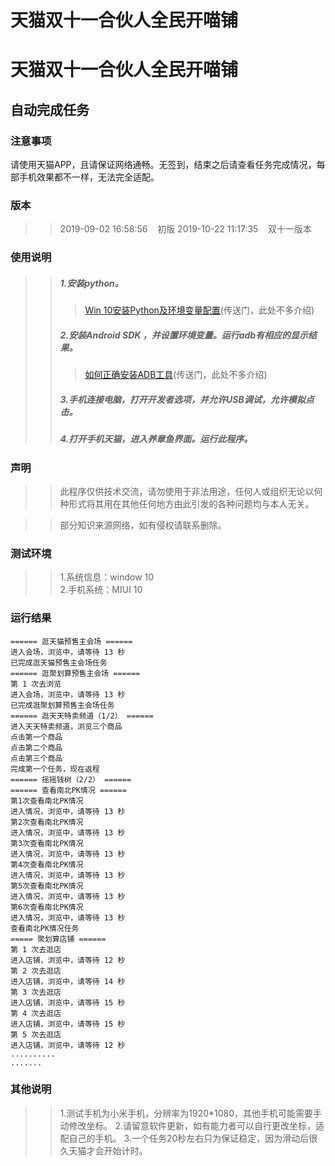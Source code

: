# 天猫双十一合伙人全民开喵铺
# 天猫双十一合伙人全民开喵铺
## 自动完成任务
### 注意事项
请使用天猫APP，且请保证网络通畅。无签到，结束之后请查看任务完成情况，每部手机效果都不一样，无法完全适配。
### 版本
>>2019-09-02&nbsp;16:58:56 &nbsp;&nbsp; 初版
>>2019-10-22&nbsp;11:17:35 &nbsp;&nbsp; 双十一版本
### 使用说明
>>##### 1.安装python。
>>>[Win 10安装Python及环境变量配置](https://www.cnblogs.com/shizhijie/p/7768778.html)(传送门，此处不多介绍)
>>##### 2.安装Android&nbsp;SDK ，并设置环境变量。运行adb有相应的显示结果。
>>>[如何正确安装ADB工具](https://jingyan.baidu.com/article/22fe7cedf67e353002617f25.html)(传送门，此处不多介绍)
>>##### 3.手机连接电脑，打开开发者选项，并允许USB调试，允许模拟点击。
>>##### 4.打开手机天猫，进入养章鱼界面。运行此程序。
### 声明
>>此程序仅供技术交流，请勿使用于非法用途，任何人或组织无论以何种形式将其用在其他任何地方由此引发的各种问题均与本人无关。<br>

>>部分知识来源网络，如有侵权请联系删除。
### 测试环境
>>1.系统信息：window&nbsp;10<br>
>>2.手机系统：MIUI&nbsp;10
### 运行结果
```
====== 逛天猫预售主会场 ======
进入会场，浏览中，请等待 13 秒
已完成逛天猫预售主会场任务
====== 逛聚划算预售主会场 ======
第 1 次去浏览
进入会场，浏览中，请等待 13 秒
已完成逛聚划算预售主会场任务
====== 逛天天特卖频道（1/2） ======
进入天天特卖频道，浏览三个商品
点击第一个商品
点击第二个商品
点击第三个商品
完成第一个任务，现在返程
====== 摇摇钱树（2/2） ======
====== 查看南北PK情况 ======
第1次查看南北PK情况
进入情况，浏览中，请等待 13 秒
第2次查看南北PK情况
进入情况，浏览中，请等待 13 秒
第3次查看南北PK情况
进入情况，浏览中，请等待 13 秒
第4次查看南北PK情况
进入情况，浏览中，请等待 13 秒
第5次查看南北PK情况
进入情况，浏览中，请等待 13 秒
第6次查看南北PK情况
进入情况，浏览中，请等待 13 秒
查看南北PK情况任务
===== 聚划算店铺 ======
第 1 次去逛店
进入店铺，浏览中，请等待 12 秒
第 2 次去逛店
进入店铺，浏览中，请等待 14 秒
第 3 次去逛店
进入店铺，浏览中，请等待 15 秒
第 4 次去逛店
进入店铺，浏览中，请等待 15 秒
第 5 次去逛店
进入店铺，浏览中，请等待 12 秒
..........
.......

```
### 其他说明
>>1.测试手机为小米手机，分辨率为1920*1080，其他手机可能需要手动修改坐标。
>>2.请留意软件更新，如有能力者可以自行更改坐标，适配自己的手机。
>>3.一个任务20秒左右只为保证稳定，因为滑动后很久天猫才会开始计时。

